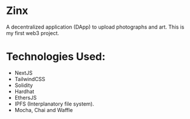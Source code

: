 # Zinx
A decentralized application (DApp) to upload photographs and art. This is my first web3 project.
# Technologies Used:
- NextJS
- TailwindCSS
- Solidity
- Hardhat
- EthersJS
- IPFS (Interplanatory file system).
- Mocha, Chai and Waffle
